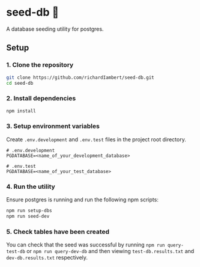 # seed-db 🌱

A database seeding utility for postgres.

## Setup

### 1. Clone the repository

```bash
git clone https://github.com/richardIambert/seed-db.git
cd seed-db
```

### 2. Install dependencies

```bash
npm install
```

### 3. Setup environment variables

Create `.env.development` and `.env.test` files in the project root directory.

```.env
# .env.development
PGDATABASE=<name_of_your_development_database>
```

```.env
# .env.test
PGDATABASE=<name_of_your_test_database>
```

### 4. Run the utility

Ensure postgres is running and run the following npm scripts:

```bash
npm run setup-dbs
npm run seed-dev
```

### 5. Check tables have been created

You can check that the seed was successful by running `npm run query-test-db` or `npm run query-dev-db` and then viewing `test-db.results.txt` and `dev-db.results.txt` respectively.
